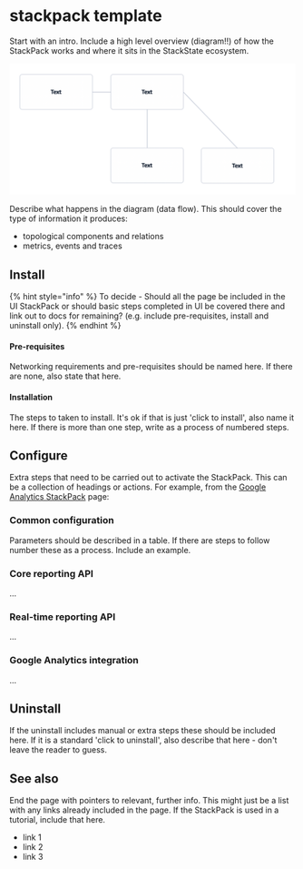 # stackpack template

Start with an intro. Include a high level overview (diagram!!) of how the StackPack works and where it sits in the StackState ecosystem.

![Diagram](/.gitbook/assets/dummy-diagram.png)

Describe what happens in the diagram (data flow). This should cover the type of information it produces:

- topological components and relations
- metrics, events and traces

## Install

{% hint style="info" %}
To decide - Should all the page be included in the UI StackPack or should basic steps completed in UI be covered there and link out to docs for remaining? (e.g. include pre-requisites, install and uninstall only).
{% endhint %}

#### Pre-requisites

Networking requirements and pre-requisites should be named here. If there are none, also state that here.

#### Installation

The steps to taken to install. It's ok if that is just 'click to install', also name it here. If there is more than one step, write as a process of numbered steps.

## Configure

Extra steps that need to be carried out to activate the StackPack. This can be a collection of headings or actions. For example, from the [Google Analytics StackPack](/stackpacks/integrations/google_analytics.md) page:

### Common configuration

Parameters should be described in a table. If there are steps to follow number these as a process. Include an example.

### Core reporting API

...

### Real-time reporting API

...

### Google Analytics integration

...

## Uninstall

If the uninstall includes manual or extra steps these should be included here. If it is a standard 'click to uninstall', also describe that here - don't leave the reader to guess.

## See also

End the page with pointers to relevant, further info. This might just be a list with any links already included in the page. If the StackPack is used in a tutorial, include that here.

- link 1
- link 2
- link 3
